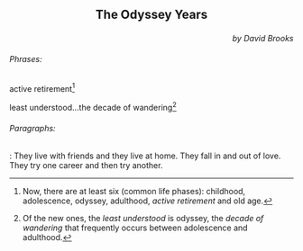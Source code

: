 <h2><p align="center">The Odyssey Years</p></h2>

<p align="right"><em>by David Brooks</em></p>

<h6>Phrases:</h6>

active retirement[^1]

[^1]: Now, there are at
least six (common life phases): childhood, adolescence, odyssey, adulthood, *active retirement* and old age. 

least
understood...the decade of wandering[^2]

[^2]: Of the new ones, the *least
understood* is odyssey, the *decade of wandering* that frequently occurs between adolescence and adulthood.

<h6>Paragraphs:</h6>

: They live with friends and they
live at home. They fall in and out of love. They try one career and then try another.
